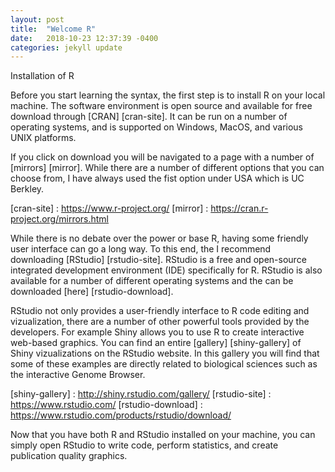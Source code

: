 ```yaml
---
layout: post
title:  "Welcome R"
date:   2018-10-23 12:37:39 -0400
categories: jekyll update
---
```

Installation of R

Before you start learning the syntax, the first step is to install R on your local machine. The software environment is open source and available for free download through [CRAN] [cran-site]. It can be run on a number of operating systems, and is supported on Windows, MacOS, and various UNIX platforms.

If you click on download you will be navigated to a page with a number of [mirrors] [mirror]. While there are a number of different options that you can choose from, I have always used the fist option under USA which is UC Berkley.

[cran-site] : https://www.r-project.org/
[mirror] : https://cran.r-project.org/mirrors.html

While there is no debate over the power or base R, having some friendly user interface can go a long way. To this end, the I recommend downloading [RStudio] [rstudio-site]. RStudio is a free and open-source integrated development environment (IDE) specifically for R. RStudio is also available for a number of different operating systems and the can be downloaded [here] [rstudio-download].

RStudio not only provides a user-friendly interface to R code editing and vizualization, there are a number of other powerful tools provided by the developers. For example Shiny allows you to use R to create interactive web-based graphics. You can find an entire [gallery] [shiny-gallery] of Shiny vizualizations on the RStudio website. In this gallery you will find that some of these examples are directly related to biological sciences such as the interactive Genome Browser.

[shiny-gallery] : http://shiny.rstudio.com/gallery/
[rstudio-site] : https://www.rstudio.com/
[rstudio-download] : https://www.rstudio.com/products/rstudio/download/

Now that you have both R and RStudio installed on your machine, you can simply open RStudio to write code, perform statistics, and create publication quality graphics.
